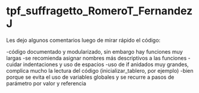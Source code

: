 # tpf_suffragetto_RomeroT_FernandezJ
Les dejo algunos comentarios luego de mirar rápido el código:

-código documentado y modularizado, sin embargo hay funciones muy largas
-se recomienda asignar nombres más descriptivos a las funciones
-cuidar indentaciones y uso de espacios
-uso de if anidados muy grandes, complica mucho la lectura del código (inicializar_tablero, por ejemplo)
-bien porque se evita el uso de variables globales y se recurre a pasos de parámetro por valor y referencia
